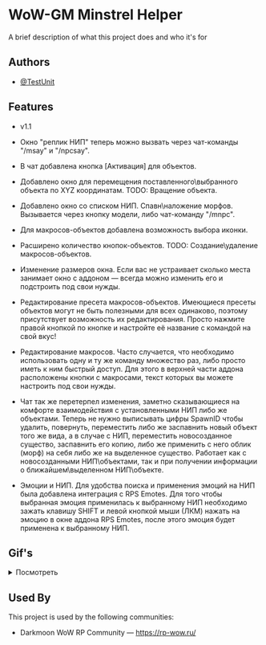 
# WoW-GM Minstrel Helper

A brief description of what this project does and who it's for


## Authors

- [@TestUnit](https://github.com/UndefinedSignal)



## Features

- v1.1
- Окно "реплик НИП" теперь можно вызвать через чат-команды "/msay" и "/npcsay".
- В чат добавлена кнопка [Активация] для объектов.
- Добавлено окно для перемещения поставленного\\выбранного объекта по XYZ координатам. TODO: Вращение объекта.
- Добавлено окно со списком НИП. Спавн\\наложение морфов. Вызывается через кнопку модели, либо чат-команду "/mnpc".
- Для макросов-объектов добавлена возможность выбора иконки.
- Расширено количество кнопок-объектов. TODO: Создание\удаление макросов-объектов.

- Изменение размеров окна. Если вас не устраивает сколько места занимает окно с аддоном — всегда можно изменить его и подстроить под свои нужды.
- Редактирование пресета макросов-объектов. Имеющиеся пресеты объектов могут не быть полезными для всех одинаково, поэтому присутствует возможность их редактирования. Просто нажмите правой кнопкой по кнопке и настройте её название с командой на свой вкус!
- Редактирование макросов. Часто случается, что необходимо использовать одну и ту же команду множество раз, либо просто иметь к ним быстрый доступ. Для этого в верхней части аддона расположены кнопки с макросами, текст которых вы можете настроить под свои нужды.
- Чат так же перетерпел изменения, заметно сказывающиеся на комфорте взаимодействия с установленными НИП либо же объектами. Теперь не нужно выписывать цифры SpawnID чтобы удалить, повернуть, переместить либо же заспавнить новый объект того же вида, а в случае с НИП, переместить новосозданное существо, заспавнить его копию, либо же применить с него облик (морф) на себя либо же на выделенное существо.
Работает как с новосозданными НИП\объектами, так и при получении информации о ближайшем\выделенном НИП\объекте.
- Эмоции и НИП. Для удобства поиска и применения эмоций на НИП была добавлена интеграция с RPS Emotes. Для того чтобы выбранная эмоция применилась к выбранному НИП необходимо зажать клавишу SHIFT и левой кнопкой мыши (ЛКМ) нажать на эмоцию в окне аддона RPS Emotes, после этого эмоция будет применена к выбранному НИП.


## Gif's
<details>
  <summary>Посмотреть</summary>
  
[1](https://rp-wow.ru/resources/gif/minstrel/m1.gif)
[2](https://rp-wow.ru/resources/gif/minstrel/m2.gif)
[3](https://rp-wow.ru/resources/gif/minstrel/m3.gif)
[4](https://rp-wow.ru/resources/gif/minstrel/m4.gif)
[5](https://rp-wow.ru/resources/gif/minstrel/m5.gif)
[6](https://rp-wow.ru/resources/gif/minstrel/m6.gif)

</details>


## Used By

This project is used by the following communities:

- Darkmoon WoW RP Community — https://rp-wow.ru/

